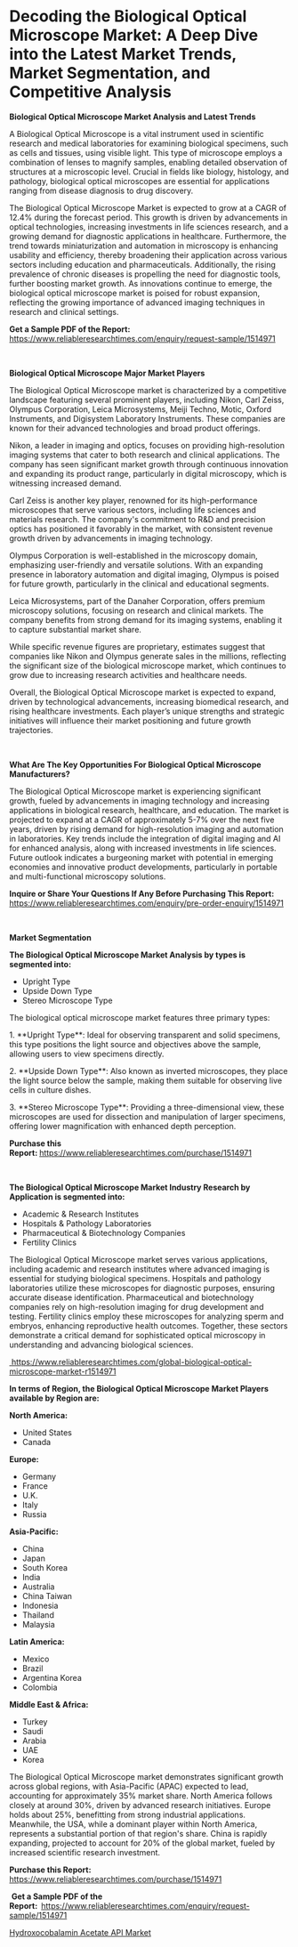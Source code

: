 <p><h1>Decoding the Biological Optical Microscope Market: A Deep Dive into the Latest Market Trends, Market Segmentation, and Competitive Analysis</h1></p><p><strong>Biological Optical Microscope Market Analysis and Latest Trends</strong></p>
<p><p>A Biological Optical Microscope is a vital instrument used in scientific research and medical laboratories for examining biological specimens, such as cells and tissues, using visible light. This type of microscope employs a combination of lenses to magnify samples, enabling detailed observation of structures at a microscopic level. Crucial in fields like biology, histology, and pathology, biological optical microscopes are essential for applications ranging from disease diagnosis to drug discovery.</p><p>The Biological Optical Microscope Market is expected to grow at a CAGR of 12.4% during the forecast period. This growth is driven by advancements in optical technologies, increasing investments in life sciences research, and a growing demand for diagnostic applications in healthcare. Furthermore, the trend towards miniaturization and automation in microscopy is enhancing usability and efficiency, thereby broadening their application across various sectors including education and pharmaceuticals. Additionally, the rising prevalence of chronic diseases is propelling the need for diagnostic tools, further boosting market growth. As innovations continue to emerge, the biological optical microscope market is poised for robust expansion, reflecting the growing importance of advanced imaging techniques in research and clinical settings.</p></p>
<p><strong>Get a Sample PDF of the Report:&nbsp;</strong> <a href="https://www.reliableresearchtimes.com/enquiry/request-sample/1514971?utm_campaign=3002&utm_medium=2&utm_source=Github&utm_content=ia&utm_term=29032025&utm_id=biological-optical-microscope">https://www.reliableresearchtimes.com/enquiry/request-sample/1514971</a></p>
<p>&nbsp;</p>
<p><strong>Biological Optical Microscope Major Market Players</strong></p>
<p><p>The Biological Optical Microscope market is characterized by a competitive landscape featuring several prominent players, including Nikon, Carl Zeiss, Olympus Corporation, Leica Microsystems, Meiji Techno, Motic, Oxford Instruments, and Digisystem Laboratory Instruments. These companies are known for their advanced technologies and broad product offerings.</p><p>Nikon, a leader in imaging and optics, focuses on providing high-resolution imaging systems that cater to both research and clinical applications. The company has seen significant market growth through continuous innovation and expanding its product range, particularly in digital microscopy, which is witnessing increased demand.</p><p>Carl Zeiss is another key player, renowned for its high-performance microscopes that serve various sectors, including life sciences and materials research. The company's commitment to R&D and precision optics has positioned it favorably in the market, with consistent revenue growth driven by advancements in imaging technology.</p><p>Olympus Corporation is well-established in the microscopy domain, emphasizing user-friendly and versatile solutions. With an expanding presence in laboratory automation and digital imaging, Olympus is poised for future growth, particularly in the clinical and educational segments.</p><p>Leica Microsystems, part of the Danaher Corporation, offers premium microscopy solutions, focusing on research and clinical markets. The company benefits from strong demand for its imaging systems, enabling it to capture substantial market share. </p><p>While specific revenue figures are proprietary, estimates suggest that companies like Nikon and Olympus generate sales in the millions, reflecting the significant size of the biological microscope market, which continues to grow due to increasing research activities and healthcare needs.</p><p>Overall, the Biological Optical Microscope market is expected to expand, driven by technological advancements, increasing biomedical research, and rising healthcare investments. Each player’s unique strengths and strategic initiatives will influence their market positioning and future growth trajectories.</p></p>
<p>&nbsp;</p>
<p><strong>What Are The Key Opportunities For Biological Optical Microscope Manufacturers?</strong></p>
<p><p>The Biological Optical Microscope market is experiencing significant growth, fueled by advancements in imaging technology and increasing applications in biological research, healthcare, and education. The market is projected to expand at a CAGR of approximately 5-7% over the next five years, driven by rising demand for high-resolution imaging and automation in laboratories. Key trends include the integration of digital imaging and AI for enhanced analysis, along with increased investments in life sciences. Future outlook indicates a burgeoning market with potential in emerging economies and innovative product developments, particularly in portable and multi-functional microscopy solutions.</p></p>
<p><strong>Inquire or Share Your Questions If Any Before Purchasing This Report:</strong> <a href="https://www.reliableresearchtimes.com/enquiry/pre-order-enquiry/1514971?utm_campaign=3002&utm_medium=2&utm_source=Github&utm_content=ia&utm_term=29032025&utm_id=biological-optical-microscope">https://www.reliableresearchtimes.com/enquiry/pre-order-enquiry/1514971</a></p>
<p>&nbsp;</p>
<p><strong>Market Segmentation</strong></p>
<p><strong>The Biological Optical Microscope Market Analysis by types is segmented into:</strong></p>
<p><ul><li>Upright Type</li><li>Upside Down Type</li><li>Stereo Microscope Type</li></ul></p>
<p><p>The biological optical microscope market features three primary types: </p><p>1. **Upright Type**: Ideal for observing transparent and solid specimens, this type positions the light source and objectives above the sample, allowing users to view specimens directly.</p><p>2. **Upside Down Type**: Also known as inverted microscopes, they place the light source below the sample, making them suitable for observing live cells in culture dishes.</p><p>3. **Stereo Microscope Type**: Providing a three-dimensional view, these microscopes are used for dissection and manipulation of larger specimens, offering lower magnification with enhanced depth perception.</p></p>
<p><strong>Purchase this Report:&nbsp;</strong><a href="https://www.reliableresearchtimes.com/purchase/1514971?utm_campaign=3002&utm_medium=2&utm_source=Github&utm_content=ia&utm_term=29032025&utm_id=biological-optical-microscope">https://www.reliableresearchtimes.com/purchase/1514971</a></p>
<p>&nbsp;</p>
<p><strong>The Biological Optical Microscope Market Industry Research by Application is segmented into:</strong></p>
<p><ul><li>Academic & Research Institutes</li><li>Hospitals & Pathology Laboratories</li><li>Pharmaceutical & Biotechnology Companies</li><li>Fertility Clinics</li></ul></p>
<p><p>The Biological Optical Microscope market serves various applications, including academic and research institutes where advanced imaging is essential for studying biological specimens. Hospitals and pathology laboratories utilize these microscopes for diagnostic purposes, ensuring accurate disease identification. Pharmaceutical and biotechnology companies rely on high-resolution imaging for drug development and testing. Fertility clinics employ these microscopes for analyzing sperm and embryos, enhancing reproductive health outcomes. Together, these sectors demonstrate a critical demand for sophisticated optical microscopy in understanding and advancing biological sciences.</p></p>
<p><a href="https://www.reliableresearchtimes.com/global-biological-optical-microscope-market-r1514971?utm_campaign=3002&utm_medium=2&utm_source=Github&utm_content=ia&utm_term=29032025&utm_id=biological-optical-microscope">&nbsp;https://www.reliableresearchtimes.com/global-biological-optical-microscope-market-r1514971</a></p>
<p><strong>In terms of Region, the Biological Optical Microscope Market Players available by Region are:</strong></p>
<p>
    <p> <strong> North America: </strong>
        <ul>
            <li>United States</li>
            <li>Canada</li>
        </ul>
        </p> 
    <p> <strong> Europe: </strong>
        <ul>
            <li>Germany</li>
            <li>France</li>
            <li>U.K.</li>
            <li>Italy</li>
            <li>Russia</li>
        </ul>
        </p> 
    <p> <strong> Asia-Pacific: </strong>
        <ul>
            <li>China</li>
            <li>Japan</li>
            <li>South Korea</li>
            <li>India</li>
            <li>Australia</li>
            <li>China Taiwan</li>
            <li>Indonesia</li>
            <li>Thailand</li>
            <li>Malaysia</li>
        </ul>
        </p> 
    <p> <strong> Latin America: </strong>
        <ul>
            <li>Mexico</li>
            <li>Brazil</li>
            <li>Argentina Korea</li>
            <li>Colombia</li>
        </ul>
        </p> 
    <p> <strong> Middle East & Africa: </strong>
        <ul>
            <li>Turkey</li>
            <li>Saudi</li>
            <li>Arabia</li>
            <li>UAE</li>
            <li>Korea</li>
        </ul>
    </p>
    </p>
<p><p>The Biological Optical Microscope market demonstrates significant growth across global regions, with Asia-Pacific (APAC) expected to lead, accounting for approximately 35% market share. North America follows closely at around 30%, driven by advanced research initiatives. Europe holds about 25%, benefitting from strong industrial applications. Meanwhile, the USA, while a dominant player within North America, represents a substantial portion of that region's share. China is rapidly expanding, projected to account for 20% of the global market, fueled by increased scientific research investment.</p></p>
<p><strong>Purchase this Report: </strong><a href="https://www.reliableresearchtimes.com/purchase/1514971?utm_campaign=3002&utm_medium=2&utm_source=Github&utm_content=ia&utm_term=29032025&utm_id=biological-optical-microscope">https://www.reliableresearchtimes.com/purchase/1514971</a></p>
<p>&nbsp;<strong>Get a Sample PDF of the Report:&nbsp;&nbsp;</strong><a href="https://www.reliableresearchtimes.com/enquiry/request-sample/1514971?utm_campaign=3002&utm_medium=2&utm_source=Github&utm_content=ia&utm_term=29032025&utm_id=biological-optical-microscope">https://www.reliableresearchtimes.com/enquiry/request-sample/1514971</a></p>
<p><strong></strong></p>
<p><p><a href="https://github.com/lizonbochil23/Market-Research-Report-List-1/blob/main/hydroxocobalamin-acetate-api-market.md?utm_campaign=3002&utm_medium=2&utm_source=Github&utm_content=ia&utm_term=29032025&utm_id=biological-optical-microscope">Hydroxocobalamin Acetate API Market</a></p></p>